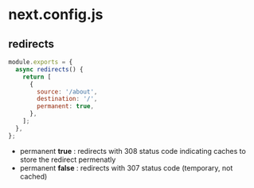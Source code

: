 <!-- .slide: class="two-column with-code " -->

# next.config.js

## redirects

```js
module.exports = {
  async redirects() {
    return [
      {
        source: '/about',
        destination: '/',
        permanent: true,
      },
    ];
  },
};
```

- permanent **true** : redirects with 308 status code indicating caches to store the redirect permenatly
- permanent **false** : redirects with 307 status code (temporary, not cached)
